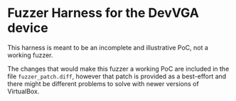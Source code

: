 # Fuzzer Harness for the DevVGA device

This harness is meant to be an incomplete and illustrative PoC, not a working
fuzzer.

The changes that would make this fuzzer a working PoC are included in the file
`fuzzer_patch.diff`, however that patch is provided as a best-effort and there
might be different problems to solve with newer versions of VirtualBox.
